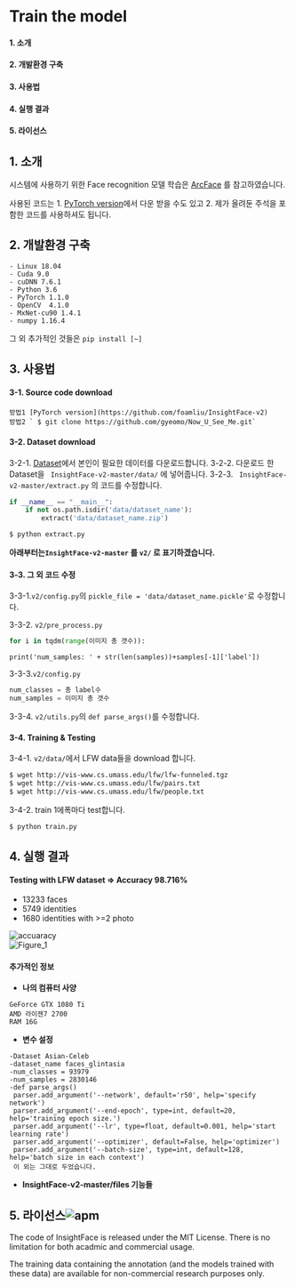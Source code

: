 # Train the model

#### 1. 소개

#### 2. 개발환경 구축

#### 3. 사용법

#### 4. 실행 결과

#### 5. 라이선스



## 1. 소개

시스템에 사용하기 위한 Face recognition 모델 학습은 [ArcFace](https://paperswithcode.com/paper/arcface-additive-angular-margin-loss-for-deep#code) 를 참고하였습니다. 

사용된 코드는 1. [PyTorch version](https://github.com/foamliu/InsightFace-v2)에서 다운 받을 수도 있고 2. 제가 올려둔 주석을 포함한 코드를 사용하셔도 됩니다. 



## 2. 개발환경 구축

```
- Linux 18.04
- Cuda 9.0
- cuDNN 7.6.1
- Python 3.6
- PyTorch 1.1.0
- OpenCV  4.1.0
- MxNet-cu90 1.4.1
- numpy 1.16.4
```

그 외 추가적인 것들은 `pip install [~]`



## 3. 사용법

#### 3-1. Source code download

```
방법1 [PyTorch version](https://github.com/foamliu/InsightFace-v2)
방법2 ` $ git clone https://github.com/gyeomo/Now_U_See_Me.git`
```

#### 3-2. Dataset download

3-2-1. [Dataset](https://github.com/deepinsight/insightface/wiki/Dataset-Zoo)에서 본인이 필요한 데이터를 다운로드합니다.
3-2-2. 다운로드 한 Dataset을 ` InsightFace-v2-master/data/` 에 넣어줍니다.
3-2-3. ` InsightFace-v2-master/extract.py` 의 코드를 수정합니다. 

```py
if __name__ == "__main__":
    if not os.path.isdir('data/dataset_name'): 
        extract('data/dataset_name.zip')
```

```bash
$ python extract.py
```

**아래부터는`InsightFace-v2-master` 를 `v2/` 로 표기하겠습니다.**

#### 3-3. 그 외 코드 수정

3-3-1.`v2/config.py`의  `pickle_file = 'data/dataset_name.pickle'`로 수정합니다.

3-3-2. `v2/pre_process.py`

```python
for i in tqdm(range(이미지 총 갯수)):
```

```pyt
print('num_samples: ' + str(len(samples))+samples[-1]['label'])
```

3-3-3.`v2/config.py` 

```py
num_classes = 총 label수
num_samples = 이미지 총 갯수
```

3-3-4. `v2/utils.py`의 `def parse_args()`를 수정합니다.

#### 3-4. Training & Testing

3-4-1. `v2/data/`에서 LFW data들을 download 합니다.

```bash
$ wget http://vis-www.cs.umass.edu/lfw/lfw-funneled.tgz
$ wget http://vis-www.cs.umass.edu/lfw/pairs.txt
$ wget http://vis-www.cs.umass.edu/lfw/people.txt
```

3-4-2. train 1에폭마다 test합니다.

```bash
$ python train.py
```



## 4. 실행 결과

#### Testing with LFW dataset   => Accuracy 98.716%

- 13233 faces
- 5749 identities 
- 1680 identities with >=2 photo		

![accuaracy](/home/lmrider/Documents/test/Now_U_See_Me/learn/readme_image/accuaracy.png)								
![Figure_1](/home/lmrider/Documents/test/Now_U_See_Me/learn/readme_image/Figure_1.png)

#### 추가적인 정보

- **나의 컴퓨터 사양**

```
GeForce GTX 1080 Ti
AMD 라이젠7 2700
RAM 16G
```

- **변수 설정**

```
-Dataset Asian-Celeb
-dataset_name faces_glintasia
-num_classes = 93979
-num_samples = 2830146
-def parse_args()
 parser.add_argument('--network', default='r50', help='specify network')
 parser.add_argument('--end-epoch', type=int, default=20, help='training epoch size.')
 parser.add_argument('--lr', type=float, default=0.001, help='start learning rate')
 parser.add_argument('--optimizer', default=False, help='optimizer')
 parser.add_argument('--batch-size', type=int, default=128, help='batch size in each context')
 이 외는 그대로 두었습니다.

```

- **InsightFace-v2-master/files 기능들**

## 5. 라이선스![apm](https://img.shields.io/apm/l/vim-mode.svg)

The code of InsightFace is released under the MIT License. There is no limitation for both acadmic and commercial usage.

The training data containing the annotation (and the models trained with these data) are available for non-commercial research purposes only.

















